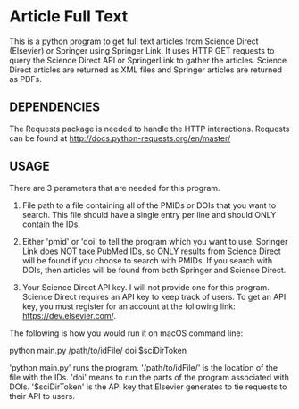 # Article Full Text
This is a python program to get full text articles from Science Direct (Elsevier) or Springer using Springer Link.  It uses HTTP GET requests to query the Science Direct API or SpringerLink to gather the articles.  Science Direct articles are returned as XML files and Springer articles are returned as PDFs.

## DEPENDENCIES

The Requests package is needed to handle the HTTP interactions.  Requests can be found at http://docs.python-requests.org/en/master/

## USAGE

There are 3 parameters that are needed for this program.  

1. File path to a file containing all of the PMIDs or DOIs that you want to search.  This file should have a single entry per line and should ONLY contain the IDs.

2. Either 'pmid' or 'doi' to tell the program which you want to use.  Springer Link does NOT take PubMed IDs, so ONLY results from Science Direct will be found if you choose to search with PMIDs.  If you search with DOIs, then articles will be found from both Springer and Science Direct.

3.  Your Science Direct API key.  I will not provide one for this program.  Science Direct requires an API key to keep track of users.  To get an API key, you must register for an account at the following link: https://dev.elsevier.com/.

The following is how you would run it on macOS command line:

python main.py /path/to/idFile/ doi $sciDirToken 

'python main.py' runs the program.  '/path/to/idFile/' is the location of the file with the IDs.  'doi' means to run the parts of the program associated with DOIs.  '$sciDirToken' is the API key that Elsevier generates to tie requests to their API to users.
